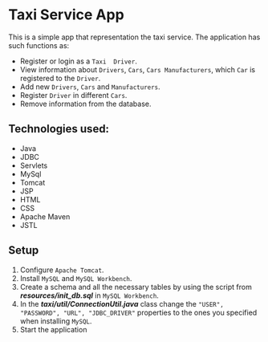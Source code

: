 # Taxi Service App
This is a simple app 
that representation the taxi service.
The application has such functions as: 
- Register or login as a ``Taxi 
Driver``.
- View information 
about ``Drivers``, ``Cars``, 
``Cars Manufacturers``, which ``Car`` 
  is registered to 
  the ``Driver``.
- Add new ``Drivers``, ``Cars`` and 
``Manufacturers``.
- Register ``Driver`` in different ``Cars``.
- Remove information from the database. 

## Technologies used:
- Java
- JDBC
- Servlets
- MySql
- Tomcat
- JSP
- HTML
- CSS
- Apache Maven
- JSTL

## Setup
1. Configure ``Apache Tomcat``.
2. Install ``MySQL`` and ``MySQL Workbench``.
3. Create a schema and all the necessary tables by using the script from ***resources/init_db.sql*** in ``MySQL Workbench``.
4. In the ***taxi/util/ConnectionUtil.java*** class change the ``"USER", "PASSWORD", "URL", "JDBC_DRIVER"`` properties to 
   the ones you specified when installing ``MySQL``. 
5. Start the application
